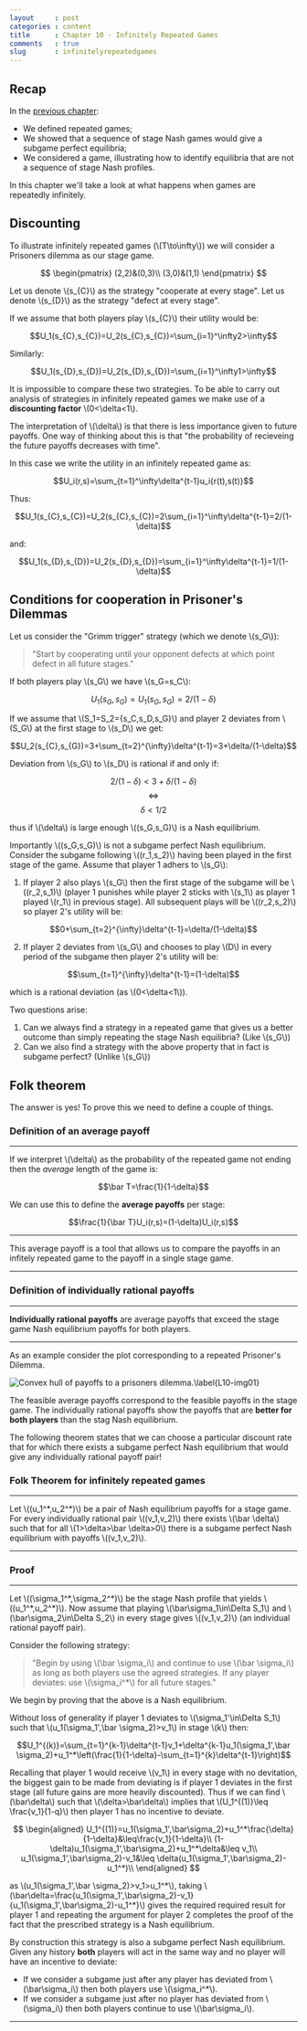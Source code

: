 ```yaml
---
layout     : post
categories : content
title      : Chapter 10 - Infinitely Repeated Games
comments   : true
slug       : infinitelyrepeatedgames
---
```


## Recap

In the [previous chapter]({{site.baseurl}}/Content/Chapter_09_Finitely_Repeated_Games):

- We defined repeated games;
- We showed that a sequence of stage Nash games would give a subgame perfect equilibria;
- We considered a game, illustrating how to identify equilibria that are not a sequence of stage Nash profiles.

In this chapter we'll take a look at what happens when games are repeatedly infinitely.

## Discounting

To illustrate infinitely repeated games (\\(T\to\infty\\)) we will consider a Prisoners dilemma as our stage game.

$$
\begin{pmatrix}
(2,2)&(0,3)\\
(3,0)&(1,1)
\end{pmatrix}
$$

Let us denote \\(s\_{C}\\) as the strategy "cooperate at every stage". Let us denote \\(s_{D}\\) as the strategy "defect at every stage".

If we assume that both players play \\(s_{C}\\) their utility would be:

$$U_1(s_{C},s_{C})=U_2(s_{C},s_{C})=\sum_{i=1}^\infty2>\infty$$

Similarly:

$$U_1(s_{D},s_{D})=U_2(s_{D},s_{D})=\sum_{i=1}^\infty1>\infty$$

It is impossible to compare these two strategies. To be able to carry out analysis of strategies in infinitely repeated games we make use of a **discounting factor** \\(0<\delta<1\\).

The interpretation of \\(\delta\\) is that there is less importance given to future payoffs. One way of thinking about this is that "the probability of recieveing the future payoffs decreases with time".

In this case we write the utility in an infinitely repeated game as:

$$U_i(r,s)=\sum_{t=1}^\infty\delta^{t-1}u_i{r(t),s(t)}$$

Thus:

$$U_1(s_{C},s_{C})=U_2(s_{C},s_{C})=2\sum_{i=1}^\infty\delta^{t-1}=2/(1-\delta)$$

and:

$$U_1(s_{D},s_{D})=U_2(s_{D},s_{D})=\sum_{i=1}^\infty\delta^{t-1}=1/(1-\delta)$$

## Conditions for cooperation in Prisoner's Dilemmas

Let us consider the "Grimm trigger" strategy (which we denote \\(s_G\\)):

> "Start by cooperating until your opponent defects at which point defect in all future stages."

If both players play \\(s_G\\) we have \\(s_G=s_C\\):

$$U_1(s_{G},s_{G})=U_1(s_{G},s_{G})=2/(1-\delta)$$

If we assume that \\(S_1=S_2=\{s_C,s_D,s_G\}\\) and player 2 deviates from \\(S_G\\) at the first stage to \\(s_D\\) we get:

$$U_2(s_{C},s_{G})=3+\sum_{t=2}^{\infty}\delta^{t-1}=3+\delta/(1-\delta)$$

Deviation from \\(s_G\\) to \\(s_D\\) is rational if and only if:

$$2/(1-\delta)<3+\delta/(1-\delta)$$
$$\Leftrightarrow$$
$$\delta< 1/2$$

thus if \\(\delta\\) is large enough \\((s_G,s_G)\\) is a Nash equilibrium.

Importantly \\((s_G,s_G)\\) is not a subgame perfect Nash equilibrium. Consider the subgame following \\((r_1,s_2)\\) having been played in the first stage of the game. Assume that player 1 adhers to \\(s_G\\):

1. If player 2 also plays \\(s_G\\) then the first stage of the subgame will be \\((r_2,s_1)\\) (player 1 punishes while player 2 sticks with \\(s_1\\) as player 1 played \\(r_1\\) in previous stage). All subsequent plays will be \\((r_2,s_2)\\) so player 2's utility will be:

$$0+\sum_{t=2}^{\infty}\delta^{t-1}=\delta/(1-\delta)$$

2. If player 2 deviates from \\(s_G\\) and chooses to play \\(D\\) in every period of the subgame then player 2's utility will be:

$$\sum_{t=1}^{\infty}\delta^{t-1}=(1-\delta)$$

which is a rational deviation (as \\(0<\delta<1\\)).

Two questions arise:

1. Can we always find a strategy in a repeated game that gives us a better outcome than simply repeating the stage Nash equilibria? (Like \\(s_G\\))
2. Can we also find a strategy with the above property that in fact is subgame perfect? (Unlike \\(s_G\\))

## Folk theorem

The answer is yes! To prove this we need to define a couple of things.

### Definition of an average payoff

---

If we interpret \\(\delta\\) as the probability of the repeated game not ending then the _average_ length of the game is:

$$\bar T=\frac{1}{1-\delta}$$

We can use this to define the **average payoffs** per stage:

$$\frac{1}{\bar T}U_i(r,s)=(1-\delta)U_i(r,s)$$

---

This average payoff is a tool that allows us to compare the payoffs in an infitely repeated game to the payoff in a single stage game.

---

### Definition of individually rational payoffs

---

**Individually rational payoffs** are average payoffs that exceed the stage game Nash equilibrium payoffs for both players.

---

As an example consider the plot corresponding to a repeated Prisoner's Dilemma.

![Convex hull of payoffs to a prisoners dilemma.\label{L10-img01}]({{site.baseurl}}/Content/images/L10-img01.png)

The feasible average payoffs correspond to the feasible payoffs in the stage game. The individually rational payoffs show the payoffs that are **better for both players** than the stag Nash equilibrium.

The following theorem states that we can choose a particular discount rate that for which there exists a subgame perfect Nash equilibrium that would give any individually rational payoff pair!

### Folk Theorem for infinitely repeated games

---

Let \\((u_1^\*,u_2^\*)\\) be a pair of Nash equilibrium payoffs for a stage game. For every individually rational pair \\((v_1,v_2)\\) there exists \\(\bar \delta\\) such that for all \\(1>\delta>\bar \delta>0\\) there is a subgame perfect Nash equilibrium with payoffs \\((v_1,v_2)\\).

---

### Proof

---

Let \\((\sigma_1^\*,\sigma_2^\*)\\) be the stage Nash profile that yields \\((u_1^\*,u_2^\*)\\). Now assume that playing \\(\bar\sigma_1\in\Delta S_1\\) and \\(\bar\sigma_2\in\Delta S_2\\) in every stage gives \\((v_1,v_2)\\) (an individual rational payoff pair).

Consider the following strategy:

> "Begin by using \\(\bar \sigma_i\\) and continue to use \\(\bar \sigma_i\\) as long as both players use the agreed strategies. If any player deviates: use \\(\sigma_i^*\\) for all future stages."

We begin by proving that the above is a Nash equilibrium.

Without loss of generality if player 1 deviates to \\(\sigma_1'\in\Delta S_1\\) such that \\(u_1(\sigma_1',\bar \sigma_2)>v_1\\) in stage \\(k\\) then:

$$U_1^{(k)}=\sum_{t=1}^{k-1}\delta^{t-1}v_1+\delta^{k-1}u_1(\sigma_1',\bar \sigma_2)+u_1^*\left(\frac{1}{1-\delta}-\sum_{t=1}^{k}\delta^{t-1}\right)$$

Recalling that player 1 would receive \\(v_1\\) in every stage with no devitation, the biggest gain to be made from deviating is if player 1 deviates in the first stage (all future gains are more heavily discounted). Thus if we can find \\(\bar\delta\\) such that \\(\delta>\bar\delta\\) implies that \\(U_1^{(1)}\leq \frac{v_1}{1-q}\\) then player 1 has no incentive to deviate.

$$
\begin{aligned}
U_1^{(1)}=u_1(\sigma_1',\bar\sigma_2)+u_1^*\frac{\delta}{1-\delta}&\leq\frac{v_1}{1-\delta}\\
(1-\delta)u_1(\sigma_1',\bar\sigma_2)+u_1^*\delta&\leq v_1\\
u_1(\sigma_1',\bar\sigma_2)-v_1&\leq \delta(u_1(\sigma_1',\bar\sigma_2)-u_1^*)\\
\end{aligned}
$$

as \\(u_1(\sigma_1',\bar \sigma_2)>v_1>u_1^\*\\), taking \\(\bar\delta=\frac{u_1(\sigma_1',\bar\sigma_2)-v_1}{u_1(\sigma_1',\bar\sigma_2)-u_1^*}\\) gives the required required result for player 1 and repeating the argument for player 2 completes the proof of the fact that the prescribed strategy is a Nash equilibrium.

By construction this strategy is also a subgame perfect Nash equilibrium. Given any history **both** players will act in the same way and no player will have an incentive to deviate:

- If we consider a subgame just after any player has deviated from \\(\bar\sigma_i\\) then both players use \\(\sigma_i^*\\).
- If we consider a subgame just after no player has deviated from \\(\sigma_i\\) then both players continue to use \\(\bar\sigma_i\\).

---

